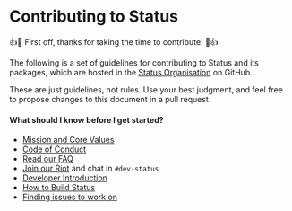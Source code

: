# Contributing to Status

:+1::tada: First off, thanks for taking the time to contribute! :tada::+1:

The following is a set of guidelines for contributing to Status and its packages, which are hosted in the [Status Organisation](https://github.com/status-im) on GitHub.

These are just guidelines, not rules. Use your best judgment, and feel free to propose changes to this document in a pull request.

#### What should I know before I get started?

* [Mission and Core Values](https://wiki.status.im/Mission_and_Core_Values)
* [Code of Conduct](https://wiki.status.im/Code_of_conduct)
* [Read our FAQ](https://wiki.status.im/Frequently_Asked_Questions)
* [Join our Riot](http://chat.status.im/) and chat in `#dev-status`
* [Developer Introduction](https://wiki.status.im/Developer_Documentation#Getting_Started)
* [How to Build Status](https://wiki.status.im/Building_Status)
* [Finding issues to work on](https://wiki.status.im/Developer_Documentation)
